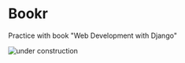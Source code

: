 # Bookr
Practice with book "Web Development with Django"


![under construction](https://user-images.githubusercontent.com/95189114/190852298-53f91b05-69b1-497c-b342-ec99dc7b532b.jpg)
